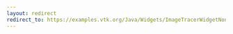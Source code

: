 ```yaml
---
layout: redirect
redirect_to: https://examples.vtk.org/Java/Widgets/ImageTracerWidgetNonPlanar/
---
```

